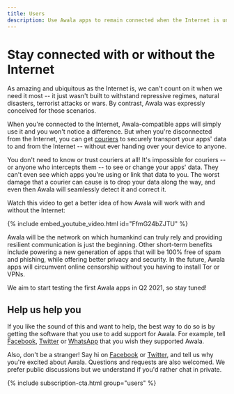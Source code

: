 ```yaml
---
title: Users
description: Use Awala apps to remain connected when the Internet is unavailable for days at a time
---
```


# Stay connected with or without the Internet

As amazing and ubiquitous as the Internet is, we can't count on it when we need it most -- it just wasn't built to withstand repressive regimes, natural disasters, terrorist attacks or wars. By contrast, Awala was expressly conceived for those scenarios.

When you're connected to the Internet, Awala-compatible apps will simply use it and you won't notice a difference. But when you're disconnected from the Internet, you can get [couriers](./couriers) to securely transport your apps' data to and from the Internet -- without ever handing over your device to anyone.

You don't need to know or trust couriers at all! It's impossible for couriers -- or anyone who intercepts them -- to see or change your apps' data. They can't even see which apps you're using or link that data to you. The worst damage that a courier can cause is to drop your data along the way, and even then Awala will seamlessly detect it and correct it.

Watch this video to get a better idea of how Awala will work with and without the Internet:

{% include embed_youtube_video.html id="FfmG24bZJTU" %}

Awala will be the network on which humankind can truly rely and providing resilient communication is just the beginning. Other short-term benefits include powering a new generation of apps that will be 100% free of spam and phishing, while offering better privacy and security. In the future, Awala apps will circumvent online censorship without you having to install Tor or VPNs.

We aim to start testing the first Awala apps in Q2 2021, so stay tuned!

## Help us help you

If you like the sound of this and want to help, the best way to do so is by getting the software that you use to add support for Awala. For example, tell [Facebook][cta_facebook], [Twitter][cta_twitter] or [WhatsApp][cta_whatsapp] that you wish they supported Awala.

Also, don't be a stranger! Say hi on [Facebook](https://www.facebook.com/relaynet/) or [Twitter](https://twitter.com/relaynet_), and tell us why you're excited about Awala. Questions and requests are also welcomed. We prefer public discussions but we understand if you'd rather chat in private.

{% include subscription-cta.html group="users" %}

[cta_facebook]: https://twitter.com/intent/tweet?url=https%3A%2F%2Frelaynet.network%2F&via=relaynet_&text=.@Facebook%2C%20please%20add%20support%20for%20Relaynet%20so%20I%20can%20continue%20to%20use%20Facebook%20when%20the%20Internet%20is%20cut%20off&hashtags=KeepItOn
[cta_twitter]: https://twitter.com/intent/tweet?url=https%3A%2F%2Frelaynet.network%2F&via=relaynet_&text=.@Twitter%2C%20please%20add%20support%20for%20Relaynet%20so%20I%20can%20continue%20to%20use%20Twitter%20when%20the%20Internet%20is%20cut%20off&hashtags=KeepItOn
[cta_whatsapp]: https://twitter.com/intent/tweet?url=https%3A%2F%2Frelaynet.network%2F&via=relaynet_&text=.@WhatsApp%2C%20please%20add%20support%20for%20Relaynet%20so%20I%20can%20continue%20to%20use%20WhatsApp%20when%20the%20Internet%20is%20cut%20off&hashtags=KeepItOn
